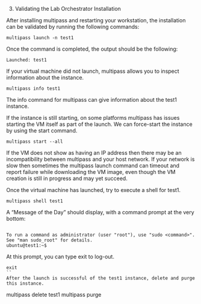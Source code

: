 3. Validating the Lab Orchestrator Installation

After installing multipass and restarting your workstation, the installation can be validated by running the following commands:
```
multipass launch -n test1
```
Once the command is completed, the output should be the following:
```
Launched: test1
```
If your virtual machine did not launch, multipass allows you to inspect information about the instance.
```
multipass info test1
```
The info command for multipass can give information about the test1 instance.

If the instance is still starting, on some platforms multipass has issues starting the VM itself as part of the launch. We can force-start the instance by using the start command.
```
multipass start --all
```
If the VM does not show as having an IP address then there may be an incompatibility between multipass and your host network. If your network is slow then sometimes the multipass launch command can timeout and report failure while downloading the VM image, even though the VM creation is still in progress and may yet succeed.

Once the virtual machine has launched, try to execute a shell for test1.
```
multipass shell test1
```
A “Message of the Day” should display, with a command prompt at the very bottom:
```

To run a command as administrator (user "root"), use "sudo <command>".
See "man sudo_root" for details.
ubuntu@test1:~$
```
At this prompt, you can type exit to log-out.
```
exit
``
After the launch is successful of the test1 instance, delete and purge this instance.
```
multipass delete test1
multipass purge
```
